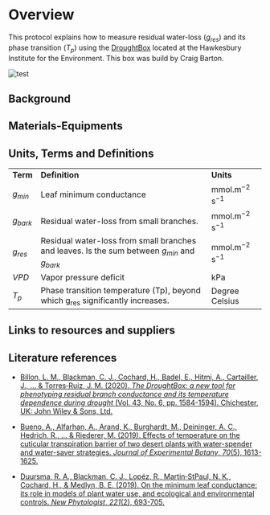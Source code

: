 
#  Overview

This protocol explains how to measure residual water-loss ($g_{res}$) and its phase transition ($T_{p}$) using the [DroughtBox](https://onlinelibrary.wiley.com/doi/full/10.1111/pce.13750) located at the Hawkesbury Institute for the Environment. This box was build by Craig Barton. 

![test](site/media/droughtbox.JPG)

## Background


## Materials-Equipments

## Units, Terms and Definitions

<table>
  <tr>
   <td><strong>Term</strong>
   </td>
   <td><strong>Definition</strong>
   </td>
   <td><strong>Units</strong>
   </td>
  </tr>
  <tr>
   <td><em>g<sub>min</sub></em>
   </td>
   <td>Leaf minimum conductance
   </td>
   <td>mmol.m<sup>−2</sup> s<sup>−1</sup>
   </td>
  </tr>
  <tr>
   <td><em>g<sub>bark</sub></em>
   </td>
   <td>Residual water-loss from small branches.
   </td>
   <td>mmol.m<sup>−2</sup> s<sup>−1</sup>
   </td>
  </tr>
  <tr>
   <td><em>g<sub>res</sub></em>
   </td>
   <td>Residual water-loss from small branches and leaves. Is the sum between <em>g<sub>min</sub></em> and <em>g<sub>bark </sub></em>
   </td>
   <td>mmol.m<sup>−2</sup> s<sup>−1</sup>
   </td>
  </tr>
  <tr>
   <td><em>VPD</em>
   </td>
   <td>Vapor pressure deficit
   </td>
   <td>kPa
   </td>
  </tr>
  <tr>
   <td><em>T<sub>p</sub></em>
   </td>
   <td>Phase transition temperature (Tp), beyond which g<sub>res</sub> significantly increases.
   </td>
   <td>Degree Celsius
   </td>
  </tr>
</table>


## Links to resources and suppliers

## Literature references

+ [Billon, L. M., Blackman, C. J., Cochard, H., Badel, E., Hitmi, A., Cartailler, J., ... & Torres‐Ruiz, J. M. (2020). _The DroughtBox: a new tool for phenotyping residual branch conductance and its temperature dependence during drought_ (Vol. 43, No. 6, pp. 1584-1594). Chichester, UK: John Wiley & Sons, Ltd.](https://onlinelibrary.wiley.com/doi/full/10.1111/pce.13750)

+ [Bueno, A., Alfarhan, A., Arand, K., Burghardt, M., Deininger, A. C., Hedrich, R., ... & Riederer, M. (2019). Effects of temperature on the cuticular transpiration barrier of two desert plants with water-spender and water-saver strategies. _Journal of Experimental Botany_, _70_(5), 1613-1625.](https://watermark.silverchair.com/erz018.pdf?token=AQECAHi208BE49Ooan9kkhW_Ercy7Dm3ZL_9Cf3qfKAc485ysgAAA2YwggNiBgkqhkiG9w0BBwagggNTMIIDTwIBADCCA0gGCSqGSIb3DQEHATAeBglghkgBZQMEAS4wEQQMLrVn7295y2t46CQGAgEQgIIDGVq-rLxRfuoKpbZhY4tif3Hj0wpetwYe6SaKV2jXkcPQshwVjeja3odLk9NxQ3oAuDx1MB9-ftYB1HkfZgVlRTsq03_hiI8x0HVT05a5DhBNoUJETkS-QVyT5PTFkHCOTb1eyjM2gwG7Bm85tOXW7Yq0ieBSuY5cgBlNhCWjXpmNpqCsnYfLOxLqddKmGpm_ik1TnKgQ-TkZlVogE3EsJAls3U2S-Iu32FBDFYv7Esqi6ehvbluRULjXoCwHrXfhrGhDr8hRAjPeeTszBOYOIJVKqBwZtAJUY23jfJV1LKNWUuHWcZQ5NQgv_GQjz7vLh1EXuMzix4heiCle2S2uRsusVN1bGtKyZ7-cUmC-azNPjGvwNdzNux1vBKFNZU2UVbfb8AbYeK6sRGpCsh_RHE8gix5Bca5z4xjMmn545gufz24BkdqBDqqvCqYmDHMSUXyHr-CIDys6GgnAeZc-s5CcXsXb9QiNzMNCcykgF-yLiY7nhCK-md5J7Z0Q-FqNOXkhJNzV4-_2TuQff_14AZWS7LWEi7UokDiht2K-yZqThZ2ID1cWUw8vNv_tLkZvGTj4TyIbUrSLkc4PDHFLGRSrnyH0Tf9JFBnS3U_RykINhLCexIQ2-ik6t07v1XEWa-HY4XYAU65ctpyt47YFE07eQGV-1Ja5Ky6kqDLhRrZ0CIA3yQj1WCzo7-eFyZCQTfTB2_HWlrilxb1kmiQagNt3WJGpY5WKrRBea_y96CcqGRkm5QFyMAfk85J5jl_razWu4dhfPfQC9Y5R3NuAU_mIH8oUpPwB_WKHPjv0NBPg7e44nG4CGYgxOnG_9UgCogL_lkEBvp3m3e7ZX5laa78d01Gx9Nhc8H6dqX8cuSaDiUEjilrybwJFYlwZWBkNt_CjVKCUU_qCPuLlYoLxwE8wgEQrWUgXJ1n1zH6_qH5z3UGnR8bj9ZHF4rf-z6yQSnZ6OoSgySPFHjgDsBDanJCGOXry7zluWqLtF5I53_GxotG0Sv8dIWIne4O0aHRmPwuvyguH1qPmlxNcGR_yAxgBiPWtRvH7srE)

+ [Duursma, R. A., Blackman, C. J., Lopéz, R., Martin‐StPaul, N. K., Cochard, H., & Medlyn, B. E. (2019). On the minimum leaf conductance: its role in models of plant water use, and ecological and environmental controls. _New Phytologist_, _221_(2), 693-705.](https://nph.onlinelibrary.wiley.com/doi/pdfdirect/10.1111/nph.15395)






